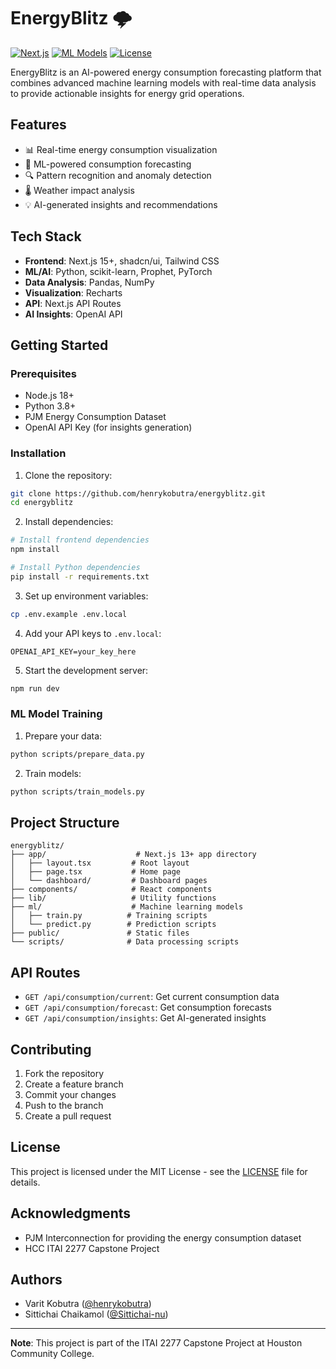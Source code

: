 # EnergyBlitz 🌩️

[![Next.js](https://img.shields.io/badge/Next.js-15.0-black)](https://nextjs.org/)
[![ML Models](https://img.shields.io/badge/ML-Python-blue)](https://python.org/)
[![License](https://img.shields.io/badge/License-MIT-green.svg)](LICENSE)

EnergyBlitz is an AI-powered energy consumption forecasting platform that combines advanced machine learning models with real-time data analysis to provide actionable insights for energy grid operations.

## Features

- 📊 Real-time energy consumption visualization
- 🤖 ML-powered consumption forecasting
- 🔍 Pattern recognition and anomaly detection
- 🌡️ Weather impact analysis
- 💡 AI-generated insights and recommendations

## Tech Stack

- **Frontend**: Next.js 15+, shadcn/ui, Tailwind CSS
- **ML/AI**: Python, scikit-learn, Prophet, PyTorch
- **Data Analysis**: Pandas, NumPy
- **Visualization**: Recharts
- **API**: Next.js API Routes
- **AI Insights**: OpenAI API

## Getting Started

### Prerequisites

- Node.js 18+
- Python 3.8+
- PJM Energy Consumption Dataset
- OpenAI API Key (for insights generation)

### Installation

1. Clone the repository:
   
```bash
git clone https://github.com/henrykobutra/energyblitz.git
cd energyblitz
```

2. Install dependencies:

```bash
# Install frontend dependencies
npm install

# Install Python dependencies
pip install -r requirements.txt
```

3. Set up environment variables:
```bash
cp .env.example .env.local
```

4. Add your API keys to `.env.local`:
```env
OPENAI_API_KEY=your_key_here
```

5. Start the development server:
```bash
npm run dev
```

### ML Model Training

1. Prepare your data:
```bash
python scripts/prepare_data.py
```

2. Train models:
```bash
python scripts/train_models.py
```

## Project Structure

```
energyblitz/
├── app/                    # Next.js 13+ app directory
│   ├── layout.tsx         # Root layout
│   ├── page.tsx           # Home page
│   └── dashboard/         # Dashboard pages
├── components/            # React components
├── lib/                   # Utility functions
├── ml/                    # Machine learning models
│   ├── train.py          # Training scripts
│   └── predict.py        # Prediction scripts
├── public/               # Static files
└── scripts/              # Data processing scripts
```

## API Routes

- `GET /api/consumption/current`: Get current consumption data
- `GET /api/consumption/forecast`: Get consumption forecasts
- `GET /api/consumption/insights`: Get AI-generated insights

## Contributing

1. Fork the repository
2. Create a feature branch
3. Commit your changes
4. Push to the branch
5. Create a pull request

## License

This project is licensed under the MIT License - see the [LICENSE](LICENSE) file for details.

## Acknowledgments

- PJM Interconnection for providing the energy consumption dataset
- HCC ITAI 2277 Capstone Project

## Authors

- Varit Kobutra ([@henrykobutra](https://github.com/henrykobutra))
- Sittichai Chaikamol ([@Sittichai-nu](https://github.com/Sittichai-nu))

---

**Note**: This project is part of the ITAI 2277 Capstone Project at Houston Community College.